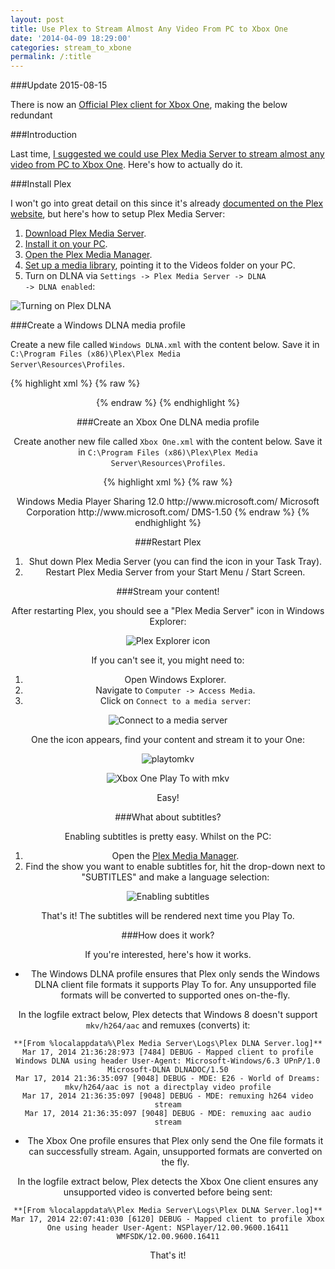 ```yaml
---
layout: post
title: Use Plex to Stream Almost Any Video From PC to Xbox One
date: '2014-04-09 18:29:00'
categories: stream_to_xbone
permalink: /:title
---
```


###Update 2015-08-15

There is now an <a href="https://plex.tv/xbox" target="_blank">Official Plex client for Xbox One</a>, making the below redundant

###Introduction

Last time, [I suggested we could use Plex Media Server to stream almost any video from PC to Xbox One](/plex-to-the-rescue/). Here's how to actually do it.

###Install Plex 

I won't go into great detail on this since it's already [documented on the Plex website](https://plexapp.zendesk.com/hc/en-us/articles/200380843-Overview), but here's how to setup Plex Media Server:

1. [Download Plex Media Server](https://plex.tv/downloads).
2. [Install it on your PC](https://plexapp.zendesk.com/hc/en-us/articles/200288586-Installation).
3. [Open the Plex Media Manager](http://localhost:32400/web/index.html#!/dashboard).
3. [Set up a media library](https://plexapp.zendesk.com/hc/en-us/articles/200288926-Creating-Libraries), pointing it to the Videos folder on your PC.
4. Turn on DLNA via <code>Settings -> Plex Media Server -> DLNA -> DLNA enabled</code>:

![Turning on Plex DLNA](/img/posts/2014_03_17_21_01_27_Plex_Web.png)

###Create a Windows DLNA media profile

Create a new file called <code>Windows DLNA.xml</code> with the content below. Save it in <code>C:\Program Files (x86)\Plex\Plex Media Server\Resources\Profiles</code>.

{% highlight xml %}
{% raw %}
<?xml version="1.0" encoding="utf-8"?>
<Client name="Windows DLNA">
  <!-- Save as Windows DLNA.xml in C:\Program Files (x86)\Plex\Plex Media Server\Resources\Profiles -->
  <Identification>
      <!-- Uniquely identify Windows 8 DLNA client via User-Agent -->
      <Header name="User-Agent" substring="Microsoft-DLNA DLNADOC" />
    </Identification>
  <TranscodeTargets>
    <VideoProfile protocol="http" container="mpegts" codec="h264" audioCodec="aac,ac3,eac3" context="streaming">
      <Setting name="VideoEncodeFlags" value="-x264opts cabac=0" />
      <Setting name="SubtitleSize" value="100" />
    </VideoProfile>
    <VideoProfile protocol="slss" container="mp4" codec="h264" audioCodec="aac" context="streaming">
      <Setting name="VideoEncodeFlags" value="-x264opts cabac=0:keyint=50:min_keyint=50:scenecut=0" />
      <Setting name="SubtitleSize" value="100" />
      <Setting name="AudioSyncFlags" value="3" />
    </VideoProfile>
    <VideoProfile protocol="hls" container="mpegts" codec="h264" audioCodec="aac" context="streaming">
      <Setting name="VideoEncodeFlags" value="-x264opts cabac=1:level=41" />
      <Setting name="SubtitleSize" value="100" />
    </VideoProfile>
    <VideoProfile container="mp4" codec="h264" audioCodec="aac,ac3,eac3" context="static" />
    <MusicProfile container="mp3" codec="mp3" />
    <PhotoProfile container="jpeg" />
  </TranscodeTargets>
  <DirectPlayProfiles>
    <!-- Notice no .mkv in here. This means it will always be transcoded instead of being sent to the Windows 8 client directly -->
    <VideoProfile container="mp4,mov" codec="h264,mpeg4" audioCodec="aac,ac3,eac3,mp3,pcm" />
    <VideoProfile container="mpegts" codec="h264" audioCodec="aac,ac3,eac3,mp3,mp2,pcm" />
    <VideoProfile container="asf" codec="wmv2,wmv3,vc1" audioCodec="wmav2,wmapro,wmavoice" />
    <VideoProfile container="avi" codec="mpeg4,msmpeg4,mjpeg" audioCodec="mp3,ac3,eac3,mp2,pcm" />
    <MusicProfile container="asf" codec="wmav2,wmapro,wmavoice" />
    <MusicProfile container="mp4" codec="aac" />
    <MusicProfile container="mp3" codec="mp3" />
    <PhotoProfile container="jpeg" />
  </DirectPlayProfiles>
  <CodecProfiles>
    <VideoAudioCodec name="aac,eac3">
      <Limitations>
        <UpperBound name="audio.channels" value="8" />
      </Limitations>
    </VideoAudioCodec>
    <VideoAudioCodec name="ac3">
      <Limitations>
        <UpperBound name="audio.channels" value="6" />
      </Limitations>
    </VideoAudioCodec>
  </CodecProfiles>
  <TranscodeTargetProfiles>
    <VideoTranscodeTarget protocol="*" context="all">
      <VideoCodec name="*">
        <Limitations>
          <!-- Windows doesn't appear to play 10-bit h264 -->
          <UpperBound name="video.bitDepth" value="8" isRequired="false" />
        </Limitations>
      </VideoCodec>
    </VideoTranscodeTarget>
  </TranscodeTargetProfiles>
</Client>
{% endraw %}
{% endhighlight %}

###Create an Xbox One DLNA media profile

Create another new file called <code>Xbox One.xml</code> with the content below. Save it in <code>C:\Program Files (x86)\Plex\Plex Media Server\Resources\Profiles</code>.

{% highlight xml %}
{% raw %}
<?xml version="1.0" encoding="utf-8"?>
<Client name="Xbox One">
  <!-- Save as Xbox One.xml in C:\Program Files (x86)\Plex\Plex Media Server\Resources\Profiles -->
  <!-- Note: this profile is heavily based on the Xbox 360 profile. There's likely room for improvement here -->
  <Identification>
    <Header name="User-Agent" substring="NSPlayer" />
  </Identification>
  <DeviceDescription>
    <ModelName>Windows Media Player Sharing</ModelName>
    <ModelNumber>12.0</ModelNumber>
    <ModelUrl>http://www.microsoft.com/</ModelUrl>
    <Manufacturer>Microsoft Corporation</Manufacturer>
    <ManufacturerUrl>http://www.microsoft.com/</ManufacturerUrl>
    <X-DlnaDoc>DMS-1.50</X-DlnaDoc>
    <X-DlnaCap />
  </DeviceDescription>
  <TranscodeTargets>
    <VideoProfile container="mpegts" codec="h264" audioCodec="ac3">
    </VideoProfile>
    <MusicProfile container="mp3" codec="mp3" />
    <PhotoProfile container="jpeg" />
  </TranscodeTargets>
  <DirectPlayProfiles>
    <VideoProfile container="mpegts" codec="h264" audioCodec="ac3" />
    <VideoProfile container="avi" codec="mpeg4" audioCodec="ac3,mp3" />
    <VideoProfile container="avi" codec="h264" audioCodec="aac" />
    <VideoProfile container="mp4,mov" codec="h264,mpeg4" audioCodec="aac,ac3" />
    <VideoProfile container="asf" codec="wmv2,wmv3,vc1" audioCodec="wmav2,wmapro" />
    <MusicProfile container="asf" codec="wmav2,wmapro,wmavoice" />
    <MusicProfile container="mp3" codec="mp3" />
    <PhotoProfile container="jpeg" />
  </DirectPlayProfiles>
  <CodecProfiles>
    <VideoCodec name="mpeg4">
      <Limitations>
        <UpperBound name="video.frameRate" value="30" isRequired="false" />
        <UpperBound name="video.bitrate" value="5120" isRequired="false" />
      </Limitations>
    </VideoCodec>
    <VideoCodec name="h264">
      <Limitations>
        <UpperBound name="video.width" value="1920" />
        <UpperBound name="video.height" value="1080" />
      </Limitations>
    </VideoCodec>
    <VideoCodec name="wmv2,wmv3,vc1">
      <Limitations>
        <UpperBound name="video.width" value="1920" />
        <UpperBound name="video.height" value="1080" />
        <!-- FPS upper bound takes care of requirement that advanced profile level be <= 3 -->
        <UpperBound name="video.frameRate" value="30" isRequired="false" />
        <UpperBound name="video.bitrate" value="15360" isRequired="false" />
      </Limitations>
    </VideoCodec>
    <VideoAudioCodec name="ac3,wmav2,wmapro">
      <Limitations>
        <UpperBound name="audio.channels" value="6" isRequired="false" />
      </Limitations>
    </VideoAudioCodec>
    <VideoAudioCodec name="aac">
      <Limitations>
        <UpperBound name="audio.channels" value="2" isRequired="false" />
        <Match name="audio.profile" value="lc" isRequired="false" />
      </Limitations>
    </VideoAudioCodec>
  </CodecProfiles>
  <ContainerProfiles>
    <VideoContainer name="mp4,mov">
      <Limitations>
        <!-- Microsoft doesn't document this, but it appears to be true -->
        <Match name="part.has64bitOffsets" value="0" isRequired="false" />
      </Limitations>
    </VideoContainer>
  </ContainerProfiles>
  <DlnaMediaProfiles>
    <DlnaVideoProfile container="avi" mimeType="video/avi" />
  </DlnaMediaProfiles>
</Client>
{% endraw %}
{% endhighlight %}

###Restart Plex

1. Shut down Plex Media Server (you can find the icon in your Task Tray).
2. Restart Plex Media Server from your Start Menu / Start Screen.

###Stream your content! 

After restarting Plex, you should see a "Plex Media Server" icon in Windows Explorer:

![Plex Explorer icon](/img/posts/2014_03_17_20_24_56_This_PC.png)

If you can't see it, you might need to:

1. Open Windows Explorer.
2. Navigate to <code>Computer -> Access Media</code>.
3. Click on <code>Connect to a media server</code>:

![Connect to a media server](/img/posts/2014_03_17_22_19_41_This_PC-1.png)

One the icon appears, find your content and stream it to your One:

![playtomkv](/img/posts/2014_03_18_00_35_32_Wonders_of_the_Solar_System.png)

![Xbox One Play To with mkv](/img/posts/tv.jpg)

Easy!

###What about subtitles?

Enabling subtitles is pretty easy. Whilst on the PC:

1. Open the [Plex Media Manager](http://localhost:32400/web/index.html#!/dashboard).
2. Find the show you want to enable subtitles for, hit the drop-down next to "SUBTITLES" and make a language selection:

![Enabling subtitles](/img/posts/2014_03_19_19_16_36_Plex_Web.png)

That's it! The subtitles will be rendered next time you Play To.

###How does it work?

If you're interested, here's how it works.

* The Windows DLNA profile ensures that Plex only sends the Windows DLNA client file formats it supports Play To for. Any unsupported file formats will be converted to supported ones on-the-fly.

In the logfile extract below, Plex detects that Windows 8 doesn't support  <code>mkv/h264/aac</code> and remuxes (converts) it:

    **[From %localappdata%\Plex Media Server\Logs\Plex DLNA Server.log]**
    Mar 17, 2014 21:36:28:973 [7484] DEBUG - Mapped client to profile Windows DLNA using header User-Agent: Microsoft-Windows/6.3 UPnP/1.0 Microsoft-DLNA DLNADOC/1.50
    Mar 17, 2014 21:36:35:097 [9048] DEBUG - MDE: E26 - World of Dreams: mkv/h264/aac is not a directplay video profile
    Mar 17, 2014 21:36:35:097 [9048] DEBUG - MDE: remuxing h264 video stream
    Mar 17, 2014 21:36:35:097 [9048] DEBUG - MDE: remuxing aac audio stream

* The Xbox One profile ensures that Plex only send the One file formats it can successfully stream. Again, unsupported formats are converted on the fly.

In the logfile extract below, Plex detects the Xbox One client ensures any unsupported video is converted before being sent:

    **[From %localappdata%\Plex Media Server\Logs\Plex DLNA Server.log]**
    Mar 17, 2014 22:07:41:030 [6120] DEBUG - Mapped client to profile Xbox One using header User-Agent: NSPlayer/12.00.9600.16411 WMFSDK/12.00.9600.16411
    
That's it!